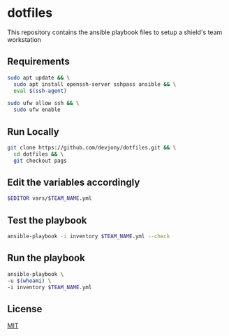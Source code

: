 # dotfiles
This repository contains the ansible playbook files to setup a shield's team workstation 

## Requirements
```bash
sudo apt update && \
  sudo apt install openssh-server sshpass ansible && \
  eval $(ssh-agent)

sudo ufw allow ssh && \
  sudo ufw enable
```

## Run Locally
```bash
git clone https://github.com/devjony/dotfiles.git && \
  cd dotfiles && \
  git checkout pags
```

## Edit the variables accordingly
```bash
$EDITOR vars/$TEAM_NAME.yml
```

## Test the playbook
```bash
ansible-playbook -i inventory $TEAM_NAME.yml --check
```

## Run the playbook
```bash
ansible-playbook \
-u $(whoami) \
-i inventory $TEAM_NAME.yml
```

## License
[MIT](https://choosealicense.com/licenses/mit/)